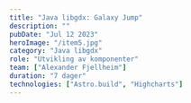 ```yaml
---
title: "Java libgdx: Galaxy Jump"
description: ""
pubDate: "Jul 12 2023"
heroImage: "/item5.jpg"
category: "Java libgdx"
role: "Utvikling av komponenter"
team: ["Alexander Fjellheim"]
duration: "7 dager"
technologies: ["Astro.build", "Highcharts"]
---
```

